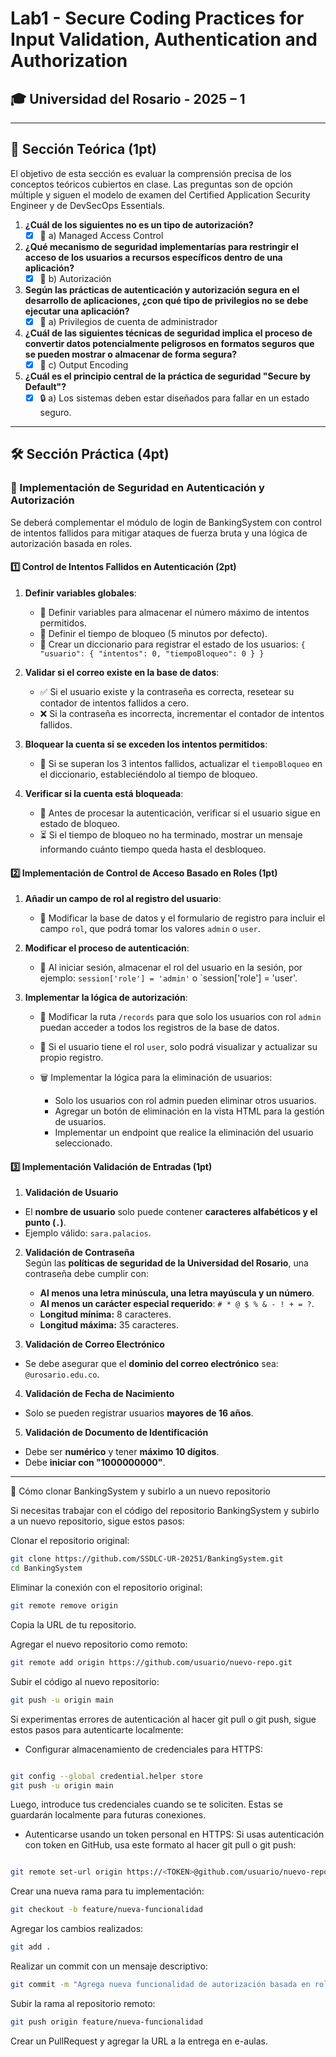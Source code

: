 # Lab1 - Secure Coding Practices for Input Validation, Authentication and Authorization

## 🎓 Universidad del Rosario - 2025 – 1

---

## 📖 Sección Teórica (1pt)
El objetivo de esta sección es evaluar la comprensión precisa de los conceptos teóricos cubiertos en clase. Las preguntas son de opción múltiple y siguen el modelo de examen del Certified Application Security Engineer y de DevSecOps Essentials.

1. **¿Cuál de los siguientes no es un tipo de autorización?** 
   - [x] 🔹 a) Managed Access Control

2. **¿Qué mecanismo de seguridad implementarías para restringir el acceso de los usuarios a recursos específicos dentro de una aplicación?**
   - [x] 🔐 b) Autorización  

3. **Según las prácticas de autenticación y autorización segura en el desarrollo de aplicaciones, ¿con qué tipo de privilegios no se debe ejecutar una aplicación?**
   - [x] 🚫 a) Privilegios de cuenta de administrador 

4. **¿Cuál de las siguientes técnicas de seguridad implica el proceso de convertir datos potencialmente peligrosos en formatos seguros que se pueden mostrar o almacenar de forma segura?**
   - [x] 🔄 c) Output Encoding  

5. **¿Cuál es el principio central de la práctica de seguridad "Secure by Default"?**
   - [x] 🔒 a) Los sistemas deben estar diseñados para fallar en un estado seguro.  

---

## 🛠️ Sección Práctica (4pt)

### **🔐 Implementación de Seguridad en Autenticación y Autorización**

Se deberá complementar el módulo de login de BankingSystem con control de intentos fallidos para mitigar ataques de fuerza bruta y una lógica de autorización basada en roles.

#### **1️⃣ Control de Intentos Fallidos en Autenticación (2pt)**

1. **Definir variables globales**: 
   - 📌 Definir variables para almacenar el número máximo de intentos permitidos.
   - 📌 Definir el tiempo de bloqueo (5 minutos por defecto).
   - 📌 Crear un diccionario para registrar el estado de los usuarios: `{ "usuario": { "intentos": 0, "tiempoBloqueo": 0 } }`

2. **Validar si el correo existe en la base de datos**:
   - ✅ Si el usuario existe y la contraseña es correcta, resetear su contador de intentos fallidos a cero.
   - ❌ Si la contraseña es incorrecta, incrementar el contador de intentos fallidos.

3. **Bloquear la cuenta si se exceden los intentos permitidos**:
   - 🚨 Si se superan los 3 intentos fallidos, actualizar el `tiempoBloqueo` en el diccionario, estableciéndolo al tiempo de bloqueo.

4. **Verificar si la cuenta está bloqueada**:
   - 🔎 Antes de procesar la autenticación, verificar si el usuario sigue en estado de bloqueo.
   - ⏳ Si el tiempo de bloqueo no ha terminado, mostrar un mensaje informando cuánto tiempo queda hasta el desbloqueo.

#### **2️⃣ Implementación de Control de Acceso Basado en Roles (1pt)**

1. **Añadir un campo de rol al registro del usuario**:
   - 📝 Modificar la base de datos y el formulario de registro para incluir el campo `rol`, que podrá tomar los valores `admin` o `user`.

2. **Modificar el proceso de autenticación**:
   - 🔄 Al iniciar sesión, almacenar el rol del usuario en la sesión, por ejemplo: `session['role'] = 'admin'` o `session['role'] = 'user'.

3. **Implementar la lógica de autorización**:
   - 🚦 Modificar la ruta `/records` para que solo los usuarios con rol `admin` puedan acceder a todos los registros de la base de datos.
   - 👤 Si el usuario tiene el rol `user`, solo podrá visualizar y actualizar su propio registro.
   - 🗑️ Implementar la lógica para la eliminación de usuarios:

      - Solo los usuarios con rol admin pueden eliminar otros usuarios.
      - Agregar un botón de eliminación en la vista HTML para la gestión de usuarios.
      - Implementar un endpoint que realice la eliminación del usuario seleccionado.

#### **3️⃣ Implementación Validación de Entradas (1pt)**

1. **Validación de Usuario**  
  - El **nombre de usuario** solo puede contener **caracteres alfabéticos y el punto (`.`)**.  
  - Ejemplo válido: `sara.palacios`.  

2. **Validación de Contraseña**  
  Según las **políticas de seguridad de la Universidad del Rosario**, una contraseña debe cumplir con:  
    - **Al menos una letra minúscula, una letra mayúscula y un número**.  
    - **Al menos un carácter especial requerido**: `# * @ $ % & - ! + = ?`.  
    - **Longitud mínima:** 8 caracteres.  
    - **Longitud máxima:** 35 caracteres.  

3. **Validación de Correo Electrónico**  
  - Se debe asegurar que el **dominio del correo electrónico** sea: `@urosario.edu.co`.  

4. **Validación de Fecha de Nacimiento**  
  - Solo se pueden registrar usuarios **mayores de 16 años**.  

5. **Validación de Documento de Identificación**  
  - Debe ser **numérico** y tener **máximo 10 dígitos**.  
  - Debe **iniciar con "1000000000"**.  
---

🚀 Cómo clonar BankingSystem y subirlo a un nuevo repositorio

Si necesitas trabajar con el código del repositorio BankingSystem y subirlo a un nuevo repositorio, sigue estos pasos:

Clonar el repositorio original:
```bash
git clone https://github.com/SSDLC-UR-20251/BankingSystem.git
cd BankingSystem
```
Eliminar la conexión con el repositorio original:

```bash
git remote remove origin
```

Copia la URL de tu repositorio.

Agregar el nuevo repositorio como remoto:

```bash
git remote add origin https://github.com/usuario/nuevo-repo.git
```
Subir el código al nuevo repositorio:
```bash
git push -u origin main
```
Si experimentas errores de autenticación al hacer git pull o git push, sigue estos pasos para autenticarte localmente:

 - Configurar almacenamiento de credenciales para HTTPS:
```bash

git config --global credential.helper store
git push -u origin main
```
Luego, introduce tus credenciales cuando se te soliciten. Estas se guardarán localmente para futuras conexiones.

- Autenticarse usando un token personal en HTTPS:
Si usas autenticación con token en GitHub, usa este formato al hacer git pull o git push:
```bash

git remote set-url origin https://<TOKEN>@github.com/usuario/nuevo-repo.git
```

Crear una nueva rama para tu implementación:
```bash
git checkout -b feature/nueva-funcionalidad
```
Agregar los cambios realizados:
```bash
git add .
```
Realizar un commit con un mensaje descriptivo:
```bash
git commit -m "Agrega nueva funcionalidad de autorización basada en roles"
```
Subir la rama al repositorio remoto:
```bash
git push origin feature/nueva-funcionalidad
```
Crear un PullRequest y agregar la URL a la entrega en e-aulas.
